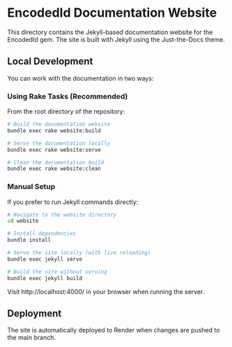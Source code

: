 # EncodedId Documentation Website

This directory contains the Jekyll-based documentation website for the EncodedId gem. The site is built with Jekyll using the Just-the-Docs theme.

## Local Development

You can work with the documentation in two ways:

### Using Rake Tasks (Recommended)

From the root directory of the repository:

```bash
# Build the documentation website
bundle exec rake website:build

# Serve the documentation locally
bundle exec rake website:serve

# Clean the documentation build
bundle exec rake website:clean
```

### Manual Setup

If you prefer to run Jekyll commands directly:

```bash
# Navigate to the website directory
cd website

# Install dependencies
bundle install

# Serve the site locally (with live reloading)
bundle exec jekyll serve

# Build the site without serving
bundle exec jekyll build
```

Visit http://localhost:4000/ in your browser when running the server.

## Deployment

The site is automatically deployed to Render when changes are pushed to the main branch.